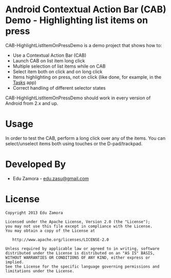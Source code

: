 Android Contextual Action Bar (CAB) Demo - Highlighting list items on press
==========================

CAB-HighlightListItemOnPressDemo is a demo project that shows how to:

* Use a Contextual Action Bar (CAB)
* Launch CAB on list item long click
* Multiple selection of list items while on CAB
* Select item both on click and on long click
* Items highlighting on press, not on click (like done, for example, in the [Tasks][1] app)
* Correct handling of different selector states

CAB-HighlightListItemOnPressDemo should work in every version of Android from 2.x and up.

Usage
=====

In order to test the CAB, perform a long click over any of the items.
You can select/unselect items both using touches or the D-pad/trackpad.

Developed By
============

 * Edu Zamora - <edu.zasu@gmail.com>


License
=======

    Copyright 2013 Edu Zamora

    Licensed under the Apache License, Version 2.0 (the "License");
    you may not use this file except in compliance with the License.
    You may obtain a copy of the License at

       http://www.apache.org/licenses/LICENSE-2.0

    Unless required by applicable law or agreed to in writing, software
    distributed under the License is distributed on an "AS IS" BASIS,
    WITHOUT WARRANTIES OR CONDITIONS OF ANY KIND, either express or implied.
    See the License for the specific language governing permissions and
    limitations under the License.


[1]: https://play.google.com/store/apps/details?id=ch.teamtasks.tasks
